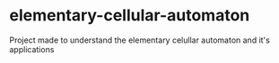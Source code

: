 # elementary-cellular-automaton
Project made to understand the elementary celullar automaton and it's applications
